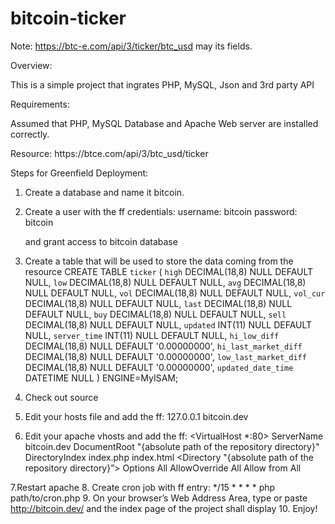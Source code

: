 
# bitcoin-ticker 
Note: https://btc-e.com/api/3/ticker/btc_usd may its fields.

Overview:

This is a simple project that ingrates PHP, MySQL, Json and 3rd party API

Requirements:

Assumed that PHP, MySQL Database and Apache Web server are installed correctly.

Resource: https://btc­e.com/api/3/btc_usd/ticker

Steps for Greenfield Deployment:

1. Create a database and name it bitcoin.
2. Create a user with the ff credentials:
    username: bitcoin
    password: bitcoin

    and grant access to bitcoin database
3. Create a table that will be used to store the data coming from the resource
   CREATE TABLE `ticker` (
  `high` DECIMAL(18,8) NULL DEFAULT NULL,
  `low` DECIMAL(18,8) NULL DEFAULT NULL,
  `avg` DECIMAL(18,8) NULL DEFAULT NULL,
  `vol` DECIMAL(18,8) NULL DEFAULT NULL,
  `vol_cur` DECIMAL(18,8) NULL DEFAULT NULL,
  `last` DECIMAL(18,8) NULL DEFAULT NULL,
  `buy` DECIMAL(18,8) NULL DEFAULT NULL,
  `sell` DECIMAL(18,8) NULL DEFAULT NULL,
  `updated` INT(11) NULL DEFAULT NULL,
  `server_time` INT(11) NULL DEFAULT NULL,
  `hi_low_diff` DECIMAL(18,8) NULL DEFAULT '0.00000000',
  `hi_last_market_diff` DECIMAL(18,8) NULL DEFAULT '0.00000000',
  `low_last_market_diff` DECIMAL(18,8) NULL DEFAULT '0.00000000',
  `updated_date_time` DATETIME NULL
  ) ENGINE=MyISAM;
4. Check out source
5. Edit your hosts file and add the ff: 
   127.0.0.1 bitcoin.dev
6. Edit your apache vhosts and add the ff:
  <VirtualHost *:80>
    ServerName bitcoin.dev
    DocumentRoot "{absolute path of the repository directory}"
    DirectoryIndex index.php index.html
    <Directory "{absolute path of the repository directory}”>
      Options All
      AllowOverride All
      Allow from All
    </Directory>
  </VirtualHost>

7.Restart apache
8. Create cron job with ff entry:
   */15 * * * * php path/to/cron.php
9. On your browser’s Web Address Area, type or paste http://bitcoin.dev/ and the index page of the project shall display
10. Enjoy!

